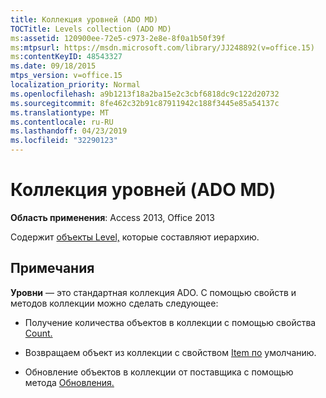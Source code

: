 ```yaml
---
title: Коллекция уровней (ADO MD)
TOCTitle: Levels collection (ADO MD)
ms:assetid: 120900ee-72e5-c973-2e8e-8f0a1b50f39f
ms:mtpsurl: https://msdn.microsoft.com/library/JJ248892(v=office.15)
ms:contentKeyID: 48543327
ms.date: 09/18/2015
mtps_version: v=office.15
localization_priority: Normal
ms.openlocfilehash: a9b1213f18a2ba15e2c3cbf6818dc9c122d20732
ms.sourcegitcommit: 8fe462c32b91c87911942c188f3445e85a54137c
ms.translationtype: MT
ms.contentlocale: ru-RU
ms.lasthandoff: 04/23/2019
ms.locfileid: "32290123"
---
```

# <a name="levels-collection-ado-md"></a>Коллекция уровней (ADO MD)


**Область применения**: Access 2013, Office 2013

Содержит [объекты Level,](level-object-ado-md.md) которые составляют иерархию.

## <a name="remarks"></a>Примечания

**Уровни** — это стандартная коллекция ADO. С помощью свойств и методов коллекции можно сделать следующее:

  - Получение количества объектов в коллекции с помощью свойства [Count.](count-property-ado.md)

  - Возвращаем объект из коллекции с свойством [Item по](item-property-ado.md) умолчанию.

  - Обновление объектов в коллекции от поставщика с помощью метода [Обновления.](refresh-method-ado.md)

